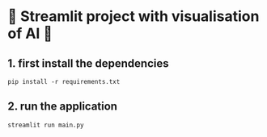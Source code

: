 # 🎉 Streamlit project with visualisation of AI 🎉

## 1. first install the dependencies

```
pip install -r requirements.txt
```

## 2. run the application

```
streamlit run main.py
```